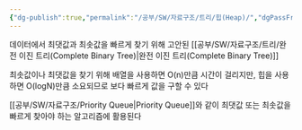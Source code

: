```yaml
---
{"dg-publish":true,"permalink":"/공부/SW/자료구조/트리/힙(Heap)/","dgPassFrontmatter":true}
---
```



데이터에서 최댓값과 최솟값을 빠르게 찾기 위해 고안된 [[공부/SW/자료구조/트리/완전 이진 트리(Complete Binary Tree)\|완전 이진 트리(Complete Binary Tree)]]

최솟값이나 최댓값을 찾기 위해 배열을 사용하면 O(n)만큼 시간이 걸리지만, 힙을 사용하면 O(logN)만큼 소요되므로 보다 빠르게 값을 구할 수 있다

[[공부/SW/자료구조/Priority Queue\|Priority Queue]]와 같이 최댓값 또는 최솟값을 빠르게 찾아야 하는 알고리즘에 활용된다